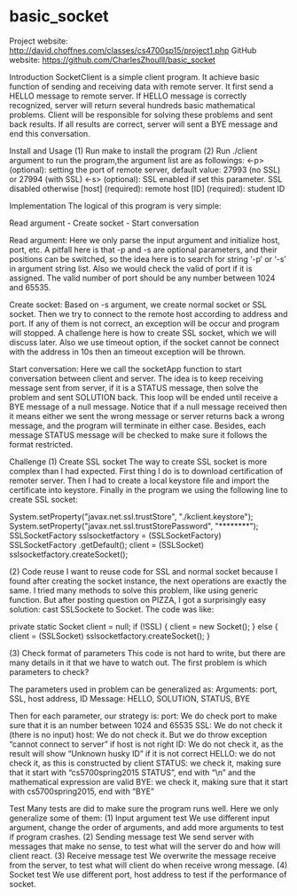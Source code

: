 # basic_socket
Project website: http://david.choffnes.com/classes/cs4700sp15/project1.php
GitHub website: https://github.com/CharlesZhoulll/basic_socket

Introduction
SocketClient is a simple client program. It achieve basic function of sending and receiving data with remote server. It first send a HELLO message to remote server. If HELLO message is correctly recognized, server will return several hundreds basic mathematical problems.  Client will be responsible for solving these problems and sent back results. If all results are correct, server will sent a BYE message and end this conversation.

Install and Usage
(1) Run make to install the program
(2) Run ./client argument  to run the program,the argument list are as followings: 
<-p> (optional): setting the port of remote server, default value: 27993 (no SSL) or 27994 (with SSL) 
<-s> (optional): SSL enabled if set this parameter. SSL disabled otherwise
[host] (required): remote host
[ID] (required): student ID

Implementation 
The logical of this program is very simple:

Read argument - Create socket - Start conversation

Read argument: Here we only parse the input argument and initialize host, port, etc.  A pitfall here is that -p and -s are optional parameters, and their positions can be switched, so the idea here is to search for string ‘-p’ or ‘-s’ in argument string list. Also we would check the valid of port if it is assigned. The valid number of port should be any number between 1024 and 65535.

Create socket: Based on -s argument, we create normal socket or SSL socket. Then we try to connect to the remote host according to address and port. If any of them is not correct, an exception will be occur and program will stopped. A challenge here is how to create SSL socket, which we will discuss later. Also we use timeout option, if the socket cannot be connect with the address in 10s then an timeout exception will be thrown.

Start conversation: Here we call the socketApp function to start conversation between client and server. The idea is to keep receiving message sent from server, if it is a STATUS message, then solve the problem and sent SOLUTION back. This loop will be ended until receive a BYE message of a null message. Notice that if a null message received then it means either we sent the wrong message or server returns back a wrong message, and the program will terminate in either case. Besides, each message STATUS message will be checked to make sure it follows the format restricted. 

Challenge
(1) Create SSL socket 
The way to create SSL socket is more complex than I had expected. First thing I do is to download certification of remoter server. Then I had to create a local keystore file and import the certificate into keystore. Finally in the program we using the following line to create SSL socket:

System.setProperty("javax.net.ssl.trustStore", "./kclient.keystore");
System.setProperty("javax.net.ssl.trustStorePassword", "********");
SSLSocketFactory sslsocketfactory = (SSLSocketFactory) SSLSocketFactory
						.getDefault();
client = (SSLSocket) sslsocketfactory.createSocket();

(2) Code reuse
I want to reuse code for SSL and normal socket because I found after creating the socket instance, the next operations are exactly the same. I tried many methods to solve this problem, like using generic function. But after posting question on PIZZA, I got a surprisingly easy solution: cast SSLSockete to Socket. The code was like:

private static Socket client = null;
if (!SSL)
{
client = new Socket();
}
else 
{
	client = (SSLSocket) sslsocketfactory.createSocket();
}

(3) Check format of parameters
This code is not hard to write, but there are many details in it that we have to watch out. The first problem is which parameters to check? 

The parameters used in problem can be generalized as: 
Arguments: port, SSL, host address, ID
Message: HELLO, SOLUTION, STATUS, BYE

Then for each parameter, our strategy is:
port: We do check port to make sure that it is an number between 1024 and 65535
SSL: We do not check it (there is no input)
host: We do not check it. But we do throw exception “cannot connect to server” if host is not right
ID: We do not check it, as the result will show “Unknown husky ID” if it is not correct
 HELLO: we do not check it, as this is constructed by client
STATUS: we check it, making sure that it start with “cs5700spring2015 STATUS”, end with “\n” and the mathematical expression are valid
BYE: we check it, making sure that it start with cs5700spring2015, end with “BYE”

Test
Many tests are did to make sure the program runs well. Here we only generalize some of them:
(1) Input argument test
We use different input argument, change the order of arguments, and add more arguments to test if program crashes.
(2) Sending message test
We send server with messages that make no sense, to test what will the server do and how will client react.
(3) Receive message test
We overwrite the message receive from the server, to test what will client do when receive wrong message.
(4) Socket test
We use different port, host address to test if the performance of socket. 








